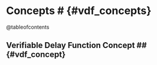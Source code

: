 # Concepts # {#vdf_concepts}

@tableofcontents

## Verifiable Delay Function Concept ## {#vdf_concept}
